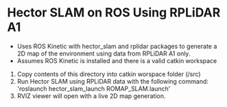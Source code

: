 # Hector SLAM on ROS Using RPLiDAR A1 
* Uses ROS Kinetic with hector_slam and rplidar packages to generate a 2D map of the environment using data from RPLiDAR A1 only. 
* Assumes ROS Kinetic is installed and there is a valid catkin workspace
1. Copy contents of this directory into catkin worspace folder (/src)
2. Run Hector SLAM using RPLiDAR data with the following command:
       'roslaunch hector_slam_launch ROMAP_SLAM.launch'
3. RVIZ viewer will open with a live 2D map generation.
